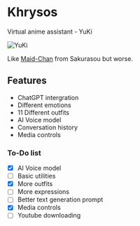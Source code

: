 # Khrysos
Virtual anime assistant - YuKi

![YuKi](https://puu.sh/JW9HW.png)

Like [Maid-Chan](https://www.youtube.com/watch?v=xHMDiscnKb4) from Sakurasou but worse.

## Features
- ChatGPT intergration
- Different emotions
- 11 Different outfits
- AI Voice model
- Conversation history
- Media controls

### To-Do list
- [x] AI Voice model
- [ ] Basic utilities
- [x] More outfits
- [ ] More expressions
- [ ] Better text generation prompt
- [x] Media controls
- [ ] Youtube downloading
